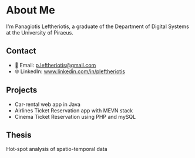 # About Me

I'm Panagiotis Leftheriotis, a graduate of the Department of Digital Systems at the University of Piraeus.

## Contact

- 📧 Email: p.leftheriotis@gmail.com
- 🌐 LinkedIn: www.linkedin.com/in/pleftheriotis


## Projects
- Car-rental web app in Java
- Airlines Ticket Reservation app with MEVN stack
- Cinema Ticket Reservation using PHP and mySQL

## Thesis
Hot-spot analysis of spatio-temporal data
